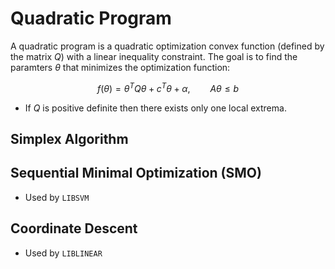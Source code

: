 #  Quadratic Program

A quadratic program is a quadratic optimization convex function (defined by the matrix $Q$) with a linear inequality constraint. The goal is to find the paramters $\theta$ that minimizes the optimization function:

$$
f(\theta) = \theta^T Q \theta + c^T \theta + \alpha, \qquad A\theta \le b
$$

* If $Q$ is positive definite then there exists only one local extrema.

## Simplex Algorithm

## Sequential Minimal Optimization (SMO)

* Used by `LIBSVM`

## Coordinate Descent

* Used by `LIBLINEAR`